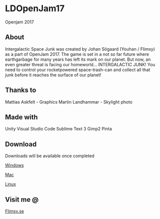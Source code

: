 # LDOpenJam17
Openjam 2017

## About
Intergalactic Space Junk was created by Johan Sögaard (Youhan / Flimsy) as a part of OpenJam 2017. The game is set in a not so far future where earthgarbage for many years has left its mark on our planet. But now, an even greater threat is facing our homeworld... INTERGALACTIC JUNK! You need to control your rocketpowered space-trash-can and collect all that junk before it reaches the surface of our planet!

## Thanks to
Mattias Askfelt - Graphics
Martin Landhammar - Skylight photo

## Made with
Unity
Visual Studio Code
Sublime Text 3
Gimp2
Pinta

## Download
Downloads will be available once completed 

[Windows](#) 

[Mac](#) 

[Linux](#)

## Visit me @
[Flimsy.se](http://www.flimsy.se)